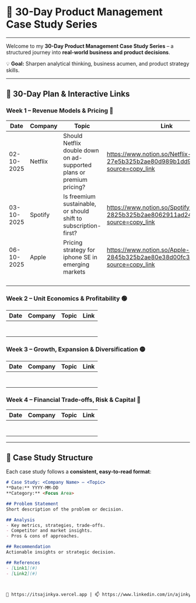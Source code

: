 # 🚀 30-Day Product Management Case Study Series



---


Welcome to my **30-Day Product Management Case Study Series** – a structured journey into **real-world business and product decisions**.  

💡 **Goal:** Sharpen analytical thinking, business acumen, and product strategy skills.

---

## 📅 30-Day Plan & Interactive Links

### **Week 1 – Revenue Models & Pricing** 🔵
|   Date   |Company      | Topic                                                                | Link                                                                          |
|----------|------------ |----------------------------------------------------------------------|-------------------------------------------------------------------------------|
|02-10-2025| Netflix     | Should Netflix double down on ad-supported plans or premium pricing? |https://www.notion.so/Netflix-27e5b325b2ae80d989b1dd9d938748f3?source=copy_link|
|03-10-2025| Spotify     | Is freemium sustainable, or should shift to subscription-first?      |https://www.notion.so/Spotify-2825b325b2ae8062911ad243ebedfd28?source=copy_link|
|06-10-2025| Apple       | Pricing strategy for iphone SE in emerging markets                   |https://www.notion.so/Apple-2845b325b2ae80e38d00fc3be08406b3?source=copy_link  |
|          |             |                                                                      |                                                                               |
|          |             |                                                                      |                                                                               |
|          |             |                                                                      |                                                                               |
|          |             |                                                                      |                                                                               |



### **Week 2 – Unit Economics & Profitability** 🟢
|   Date   |Company               | Topic                                          | Link                                                                                        |
|----------|----------------------|------------------------------------------------|---------------------------------------------------------------------------------------------|
|          |                      |                                                |                                                                                             |
|          |                      |                                                |                                                                                             |
|          |                      |                                                |                                                                                             |
|          |                      |                                                |                                                                                             |
|          |                      |                                                |                                                                                             |
|          |                      |                                                |                                                                                             |
|          |                      |                                                |                                                                                             |

### **Week 3 – Growth, Expansion & Diversification** 🟡
|   Date   |Company               | Topic                                          | Link                                                                                        |
|----------|----------------------|------------------------------------------------|---------------------------------------------------------------------------------------------|
|          |                      |                                                |                                                                                             |
|          |                      |                                                |                                                                                             |
|          |                      |                                                |                                                                                             |
|          |                      |                                                |                                                                                             |
|          |                      |                                                |                                                                                             |
|          |                      |                                                |                                                                                             |
|          |                      |                                                |                                                                                             |

### **Week 4 – Financial Trade-offs, Risk & Capital** 🔴
|   Date   |Company               | Topic                                          | Link                                                                                        |
|----------|----------------------|------------------------------------------------|---------------------------------------------------------------------------------------------|
|          |                      |                                                |                                                                                             |
|          |                      |                                                |                                                                                             |
|          |                      |                                                |                                                                                             |
|          |                      |                                                |                                                                                             |
|          |                      |                                                |                                                                                             |
|          |                      |                                                |                                                                                             |
|          |                      |                                                |                                                                                             |

---

## 📝 Case Study Structure

Each case study follows a **consistent, easy-to-read format**:

```markdown
# Case Study: <Company Name> – <Topic>
**Date:** YYYY-MM-DD  
**Category:** <Focus Area>  

## Problem Statement
Short description of the problem or decision.

## Analysis
- Key metrics, strategies, trade-offs.
- Competitor and market insights.
- Pros & cons of approaches.

## Recommendation
Actionable insights or strategic decision.

## References
- [Link1](#)
- [Link2](#)



🔗 https://itsajinkya.vercel.app | 📫 https://www.linkedin.com/in/ajinkya2004
